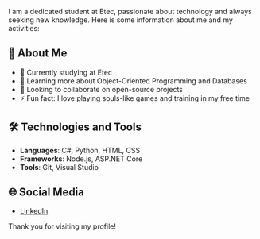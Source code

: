 I am a dedicated student at Etec, passionate about technology and always seeking new knowledge. Here is some information about me and my activities:

## 🚀 About Me
- 💼 Currently studying at Etec
- 🌱 Learning more about Object-Oriented Programming and Databases
- 👯 Looking to collaborate on open-source projects
- ⚡ Fun fact: I love playing souls-like games and training in my free time

## 🛠️ Technologies and Tools
- **Languages**: C#, Python, HTML, CSS
- **Frameworks**: Node.js, ASP.NET Core
- **Tools**: Git, Visual Studio

## 🌐 Social Media
- [LinkedIn](https://www.linkedin.com/in/apollo-araujo-a5566325b/)

Thank you for visiting my profile!
